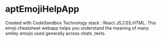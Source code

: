 # aptEmojiHelpApp
Created with CodeSandbox
Technology stack : React JS,CSS,HTML.
This emoji cheatsheet webapp helps you understand the meaning of many smiley emojis used generally across chats ,texts.
